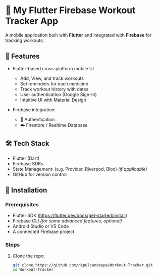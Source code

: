 # 📱 My Flutter Firebase Workout Tracker App

A mobile application built with **Flutter** and integrated with **Firebase** for tracking workouts.

## 🚀 Features

- Flutter-based cross-platform mobile UI
  - Add, View, and track workouts
  - Set reminders for each medicine
  - Track workout history with dates
  - User authentication (Google Sign-In)
  - Intuitive UI with Material Design
    
- Firebase integration:
  - 🔐 Authentication
  - ☁️ Firestore / Realtime Database

## 🛠️ Tech Stack

- Flutter (Dart)
- Firebase SDKs
- State Management: (e.g. Provider, Riverpod, Bloc) *(if applicable)*
- GitHub for version control

## 🔧 Installation

### Prerequisites

- Flutter SDK (https://flutter.dev/docs/get-started/install)
- Firebase CLI *(for some advanced features, optional)*
- Android Studio or VS Code
- A connected Firebase project

### Steps

1. Clone the repo:

   ```bash
   git clone https://github.com/nipulsandeepa/Workout-Tracker.git
   cd Workout-Tracker 
